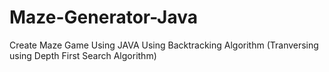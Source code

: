 # Maze-Generator-Java
Create Maze Game Using JAVA Using Backtracking Algorithm (Tranversing using Depth First Search Algorithm)
